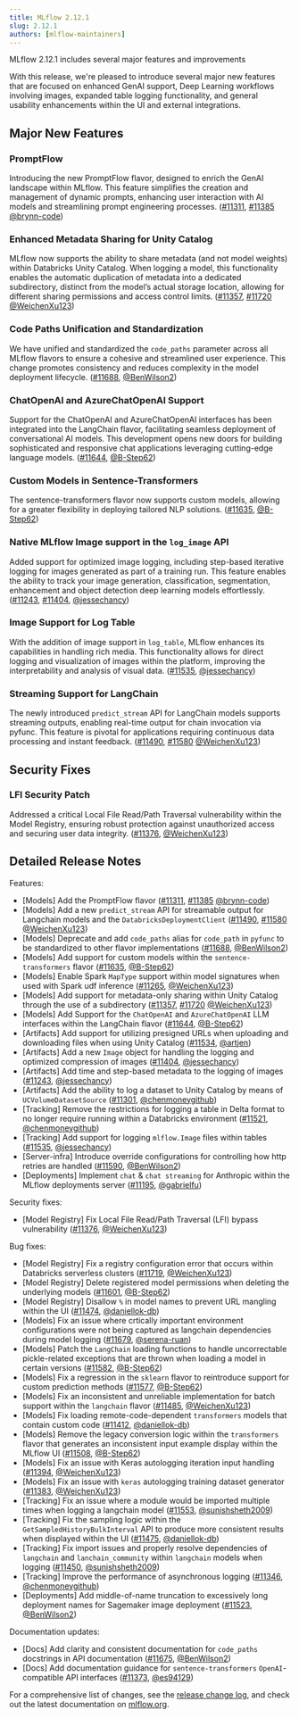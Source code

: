 ```yaml
---
title: MLflow 2.12.1
slug: 2.12.1
authors: [mlflow-maintainers]
---
```


MLflow 2.12.1 includes several major features and improvements

With this release, we're pleased to introduce several major new features that are focused on enhanced GenAI support, Deep Learning workflows involving images, expanded table logging functionality, and general usability enhancements within the UI and external integrations.

## Major New Features

### PromptFlow

Introducing the new PromptFlow flavor, designed to enrich the GenAI landscape within MLflow. This feature simplifies the creation and management of dynamic prompts, enhancing user interaction with AI models and streamlining prompt engineering processes. ([#11311](https://github.com/mlflow/mlflow/pull/11311), [#11385](https://github.com/mlflow/mlflow/pull/11385) [@brynn-code](https://github.com/brynn-code))

### Enhanced Metadata Sharing for Unity Catalog

MLflow now supports the ability to share metadata (and not model weights) within Databricks Unity Catalog. When logging a model, this functionality enables the automatic duplication of metadata into a dedicated subdirectory, distinct from the model’s actual storage location, allowing for different sharing permissions and access control limits. ([#11357](https://github.com/mlflow/mlflow/pull/11357), [#11720](https://github.com/mlflow/mlflow/pull/11720) [@WeichenXu123](https://github.com/WeichenXu123))

### Code Paths Unification and Standardization

We have unified and standardized the `code_paths` parameter across all MLflow flavors to ensure a cohesive and streamlined user experience. This change promotes consistency and reduces complexity in the model deployment lifecycle. ([#11688](https://github.com/mlflow/mlflow/pull/11688), [@BenWilson2](https://github.com/BenWilson2))

### ChatOpenAI and AzureChatOpenAI Support

Support for the ChatOpenAI and AzureChatOpenAI interfaces has been integrated into the LangChain flavor, facilitating seamless deployment of conversational AI models. This development opens new doors for building sophisticated and responsive chat applications leveraging cutting-edge language models. ([#11644](https://github.com/mlflow/mlflow/pull/11644), [@B-Step62](https://github.com/B-Step62))

### Custom Models in Sentence-Transformers

The sentence-transformers flavor now supports custom models, allowing for a greater flexibility in deploying tailored NLP solutions. ([#11635](https://github.com/mlflow/mlflow/pull/11635), [@B-Step62](https://github.com/B-Step62))

### Native MLflow Image support in the `log_image` API

Added support for optimized image logging, including step-based iterative logging for images generated as part of a training run. This feature enables the ability to track your image generation, classification, segmentation, enhancement and object detection deep learning models effortlessly. ([#11243](https://github.com/mlflow/mlflow/pull/11243), [#11404](https://github.com/mlflow/mlflow/pull/11404), [@jessechancy](https://github.com/jessechancy))

### Image Support for Log Table

With the addition of image support in `log_table`, MLflow enhances its capabilities in handling rich media. This functionality allows for direct logging and visualization of images within the platform, improving the interpretability and analysis of visual data. ([#11535](https://github.com/mlflow/mlflow/pull/11535), [@jessechancy](https://github.com/jessechancy))

### Streaming Support for LangChain

The newly introduced `predict_stream` API for LangChain models supports streaming outputs, enabling real-time output for chain invocation via pyfunc. This feature is pivotal for applications requiring continuous data processing and instant feedback. ([#11490](https://github.com/mlflow/mlflow/pull/11490), [#11580](https://github.com/mlflow/mlflow/pull/11580) [@WeichenXu123](https://github.com/WeichenXu123))

## Security Fixes

### LFI Security Patch

Addressed a critical Local File Read/Path Traversal vulnerability within the Model Registry, ensuring robust protection against unauthorized access and securing user data integrity. ([#11376](https://github.com/mlflow/mlflow/pull/11376), [@WeichenXu123](https://github.com/WeichenXu123))

## Detailed Release Notes

Features:

- [Models] Add the PromptFlow flavor ([#11311](https://github.com/mlflow/mlflow/pull/11311), [#11385](https://github.com/mlflow/mlflow/pull/11385) [@brynn-code](https://github.com/brynn-code))
- [Models] Add a new `predict_stream` API for streamable output for Langchain models and the `DatabricksDeploymentClient` ([#11490](https://github.com/mlflow/mlflow/pull/11490), [#11580](https://github.com/mlflow/mlflow/pull/11580) [@WeichenXu123](https://github.com/WeichenXu123))
- [Models] Deprecate and add `code_paths` alias for `code_path` in `pyfunc` to be standardized to other flavor implementations ([#11688](https://github.com/mlflow/mlflow/pull/11688), [@BenWilson2](https://github.com/BenWilson2))
- [Models] Add support for custom models within the `sentence-transformers` flavor ([#11635](https://github.com/mlflow/mlflow/pull/11635), [@B-Step62](https://github.com/B-Step62))
- [Models] Enable Spark `MapType` support within model signatures when used with Spark udf inference ([#11265](https://github.com/mlflow/mlflow/pull/11265), [@WeichenXu123](https://github.com/WeichenXu123))
- [Models] Add support for metadata-only sharing within Unity Catalog through the use of a subdirectory ([#11357](https://github.com/mlflow/mlflow/pull/11357), [#11720](https://github.com/mlflow/mlflow/pull/11720) [@WeichenXu123](https://github.com/WeichenXu123))
- [Models] Add Support for the `ChatOpenAI` and `AzureChatOpenAI` LLM interfaces within the LangChain flavor ([#11644](https://github.com/mlflow/mlflow/pull/11644), [@B-Step62](https://github.com/B-Step62))
- [Artifacts] Add support for utilizing presigned URLs when uploading and downloading files when using Unity Catalog ([#11534](https://github.com/mlflow/mlflow/pull/11534), [@artjen](https://github.com/artjen))
- [Artifacts] Add a new `Image` object for handling the logging and optimized compression of images ([#11404](https://github.com/mlflow/mlflow/pull/11404), [@jessechancy](https://github.com/jessechancy))
- [Artifacts] Add time and step-based metadata to the logging of images ([#11243](https://github.com/mlflow/mlflow/pull/11243), [@jessechancy](https://github.com/jessechancy))
- [Artifacts] Add the ability to log a dataset to Unity Catalog by means of `UCVolumeDatasetSource` ([#11301](https://github.com/mlflow/mlflow/pull/11301), [@chenmoneygithub](https://github.com/chenmoneygithub))
- [Tracking] Remove the restrictions for logging a table in Delta format to no longer require running within a Databricks environment ([#11521](https://github.com/mlflow/mlflow/pull/11521), [@chenmoneygithub](https://github.com/chenmoneygithub))
- [Tracking] Add support for logging `mlflow.Image` files within tables ([#11535](https://github.com/mlflow/mlflow/pull/11535), [@jessechancy](https://github.com/jessechancy))
- [Server-infra] Introduce override configurations for controlling how http retries are handled ([#11590](https://github.com/mlflow/mlflow/pull/11590), [@BenWilson2](https://github.com/BenWilson2))
- [Deployments] Implement `chat` & `chat streaming` for Anthropic within the MLflow deployments server ([#11195](https://github.com/mlflow/mlflow/pull/11195), [@gabrielfu](https://github.com/gabrielfu))

Security fixes:

- [Model Registry] Fix Local File Read/Path Traversal (LFI) bypass vulnerability ([#11376](https://github.com/mlflow/mlflow/pull/11376), [@WeichenXu123](https://github.com/WeichenXu123))

Bug fixes:

- [Model Registry] Fix a registry configuration error that occurs within Databricks serverless clusters ([#11719](https://github.com/mlflow/mlflow/pull/11719), [@WeichenXu123](https://github.com/WeichenXu123))
- [Model Registry] Delete registered model permissions when deleting the underlying models ([#11601](https://github.com/mlflow/mlflow/pull/11601), [@B-Step62](https://github.com/B-Step62))
- [Model Registry] Disallow `%` in model names to prevent URL mangling within the UI ([#11474](https://github.com/mlflow/mlflow/pull/11474), [@daniellok-db](https://github.com/daniellok-db))
- [Models] Fix an issue where crtically important environment configurations were not being captured as langchain dependencies during model logging ([#11679](https://github.com/mlflow/mlflow/pull/11679), [@serena-ruan](https://github.com/serena-ruan))
- [Models] Patch the `LangChain` loading functions to handle uncorrectable pickle-related exceptions that are thrown when loading a model in certain versions ([#11582](https://github.com/mlflow/mlflow/pull/11582), [@B-Step62](https://github.com/B-Step62))
- [Models] Fix a regression in the `sklearn` flavor to reintroduce support for custom prediction methods ([#11577](https://github.com/mlflow/mlflow/pull/11577), [@B-Step62](https://github.com/B-Step62))
- [Models] Fix an inconsistent and unreliable implementation for batch support within the `langchain` flavor ([#11485](https://github.com/mlflow/mlflow/pull/11485), [@WeichenXu123](https://github.com/WeichenXu123))
- [Models] Fix loading remote-code-dependent `transformers` models that contain custom code ([#11412](https://github.com/mlflow/mlflow/pull/11412), [@daniellok-db](https://github.com/daniellok-db))
- [Models] Remove the legacy conversion logic within the `transformers` flavor that generates an inconsistent input example display within the MLflow UI ([#11508](https://github.com/mlflow/mlflow/pull/11508), [@B-Step62](https://github.com/B-Step62))
- [Models] Fix an issue with Keras autologging iteration input handling ([#11394](https://github.com/mlflow/mlflow/pull/11394), [@WeichenXu123](https://github.com/WeichenXu123))
- [Models] Fix an issue with `keras` autologging training dataset generator ([#11383](https://github.com/mlflow/mlflow/pull/11383), [@WeichenXu123](https://github.com/WeichenXu123))
- [Tracking] Fix an issue where a module would be imported multiple times when logging a langchain model ([#11553](https://github.com/mlflow/mlflow/pull/11553), [@sunishsheth2009](https://github.com/sunishsheth2009))
- [Tracking] Fix the sampling logic within the `GetSampledHistoryBulkInterval` API to produce more consistent results when displayed within the UI ([#11475](https://github.com/mlflow/mlflow/pull/11475), [@daniellok-db](https://github.com/daniellok-db))
- [Tracking] Fix import issues and properly resolve dependencies of `langchain` and `lanchain_community` within `langchain` models when logging ([#11450](https://github.com/mlflow/mlflow/pull/11450), [@sunishsheth2009](https://github.com/sunishsheth2009))
- [Tracking] Improve the performance of asynchronous logging ([#11346](https://github.com/mlflow/mlflow/pull/11346), [@chenmoneygithub](https://github.com/chenmoneygithub))
- [Deployments] Add middle-of-name truncation to excessively long deployment names for Sagemaker image deployment ([#11523](https://github.com/mlflow/mlflow/pull/11523), [@BenWilson2](https://github.com/BenWilson2))

Documentation updates:

- [Docs] Add clarity and consistent documentation for `code_paths` docstrings in API documentation ([#11675](https://github.com/mlflow/mlflow/pull/11675), [@BenWilson2](https://github.com/BenWilson2))
- [Docs] Add documentation guidance for `sentence-transformers` `OpenAI`-compatible API interfaces ([#11373](https://github.com/mlflow/mlflow/pull/11373), [@es94129](https://github.com/es94129))

For a comprehensive list of changes, see the [release change log](https://github.com/mlflow/mlflow/releases/tag/v2.12.0), and check out the latest documentation on [mlflow.org](http://mlflow.org/).
